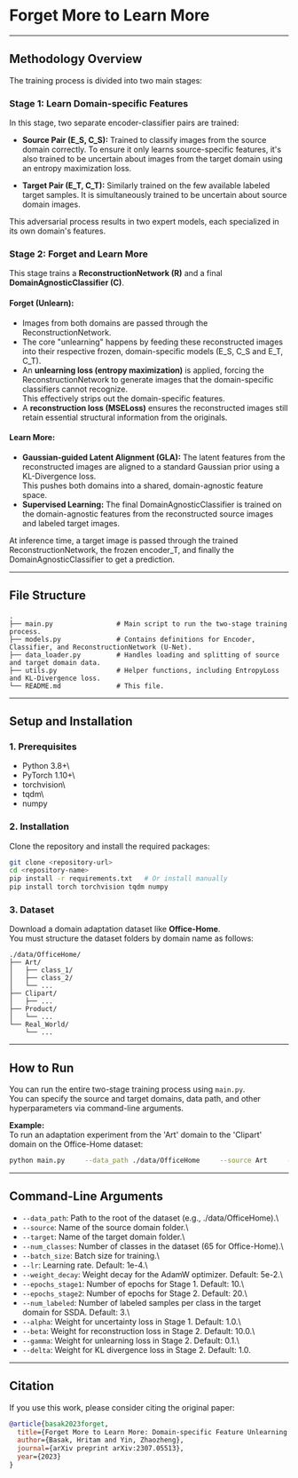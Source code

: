 # Forget More to Learn More
------------------------------------------------------------------------

## Methodology Overview

The training process is divided into two main stages:

### Stage 1: Learn Domain-specific Features

In this stage, two separate encoder-classifier pairs are trained:

-   **Source Pair (E_S, C_S):** Trained to classify images from the
    source domain correctly. To ensure it only learns source-specific
    features, it's also trained to be uncertain about images from the
    target domain using an entropy maximization loss.

-   **Target Pair (E_T, C_T):** Similarly trained on the few available
    labeled target samples. It is simultaneously trained to be uncertain
    about source domain images.

This adversarial process results in two expert models, each specialized
in its own domain's features.

### Stage 2: Forget and Learn More

This stage trains a **ReconstructionNetwork (R)** and a final
**DomainAgnosticClassifier (C)**.

#### Forget (Unlearn):

-   Images from both domains are passed through the
    ReconstructionNetwork.
-   The core "unlearning" happens by feeding these reconstructed images
    into their respective frozen, domain-specific models (E_S, C_S and
    E_T, C_T).
-   An **unlearning loss (entropy maximization)** is applied, forcing
    the ReconstructionNetwork to generate images that the
    domain-specific classifiers cannot recognize.\
    This effectively strips out the domain-specific features.
-   A **reconstruction loss (MSELoss)** ensures the reconstructed images
    still retain essential structural information from the originals.

#### Learn More:

-   **Gaussian-guided Latent Alignment (GLA):** The latent features from
    the reconstructed images are aligned to a standard Gaussian prior
    using a KL-Divergence loss.\
    This pushes both domains into a shared, domain-agnostic feature
    space.
-   **Supervised Learning:** The final DomainAgnosticClassifier is
    trained on the domain-agnostic features from the reconstructed
    source images and labeled target images.

At inference time, a target image is passed through the trained
ReconstructionNetwork, the frozen encoder_T, and finally the
DomainAgnosticClassifier to get a prediction.

------------------------------------------------------------------------

## File Structure

    .
    ├── main.py                # Main script to run the two-stage training process.
    ├── models.py              # Contains definitions for Encoder, Classifier, and ReconstructionNetwork (U-Net).
    ├── data_loader.py         # Handles loading and splitting of source and target domain data.
    ├── utils.py               # Helper functions, including EntropyLoss and KL-Divergence loss.
    └── README.md              # This file.

------------------------------------------------------------------------

## Setup and Installation

### 1. Prerequisites

-   Python 3.8+\
-   PyTorch 1.10+\
-   torchvision\
-   tqdm\
-   numpy

### 2. Installation

Clone the repository and install the required packages:

``` bash
git clone <repository-url>
cd <repository-name>
pip install -r requirements.txt   # Or install manually
pip install torch torchvision tqdm numpy
```

### 3. Dataset

Download a domain adaptation dataset like **Office-Home**.\
You must structure the dataset folders by domain name as follows:

    ./data/OfficeHome/
    ├── Art/
    │   ├── class_1/
    │   ├── class_2/
    │   └── ...
    ├── Clipart/
    │   ├── ...
    ├── Product/
    │   └── ...
    └── Real_World/
        └── ...

------------------------------------------------------------------------

## How to Run

You can run the entire two-stage training process using `main.py`.\
You can specify the source and target domains, data path, and other
hyperparameters via command-line arguments.

**Example:**\
To run an adaptation experiment from the 'Art' domain to the 'Clipart'
domain on the Office-Home dataset:

``` bash
python main.py     --data_path ./data/OfficeHome     --source Art     --target Clipart     --num_classes 65     --epochs_stage1 10     --epochs_stage2 20     --batch_size 16
```

------------------------------------------------------------------------

## Command-Line Arguments

-   `--data_path`: Path to the root of the dataset (e.g.,
    ./data/OfficeHome).\
-   `--source`: Name of the source domain folder.\
-   `--target`: Name of the target domain folder.\
-   `--num_classes`: Number of classes in the dataset (65 for
    Office-Home).\
-   `--batch_size`: Batch size for training.\
-   `--lr`: Learning rate. Default: 1e-4.\
-   `--weight_decay`: Weight decay for the AdamW optimizer. Default:
    5e-2.\
-   `--epochs_stage1`: Number of epochs for Stage 1. Default: 10.\
-   `--epochs_stage2`: Number of epochs for Stage 2. Default: 20.\
-   `--num_labeled`: Number of labeled samples per class in the target
    domain for SSDA. Default: 3.\
-   `--alpha`: Weight for uncertainty loss in Stage 1. Default: 1.0.\
-   `--beta`: Weight for reconstruction loss in Stage 2. Default: 10.0.\
-   `--gamma`: Weight for unlearning loss in Stage 2. Default: 0.1.\
-   `--delta`: Weight for KL divergence loss in Stage 2. Default: 1.0.

------------------------------------------------------------------------

## Citation

If you use this work, please consider citing the original paper:

``` bibtex
@article{basak2023forget,
  title={Forget More to Learn More: Domain-specific Feature Unlearning for Semi-supervised and Unsupervised Domain Adaptation},
  author={Basak, Hritam and Yin, Zhaozheng},
  journal={arXiv preprint arXiv:2307.05513},
  year={2023}
}
```
